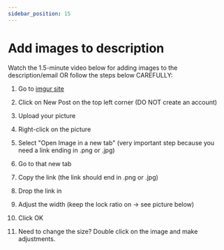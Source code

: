 ```yaml
---
sidebar_position: 15
---
```




# Add images to description

Watch the 1.5-minute video below for adding images to the description/email OR follow the steps below CAREFULLY:

  

1. Go to [imgur site](<https://imgur.com/>)

2. Click on New Post on the top left corner (DO NOT create an account)

3. Upload your picture 

4. Right-click on the picture

5. Select "Open Image in a new tab" (very important step because you need a link ending in .png or .jpg)

6. Go to that new tab 

7. Copy the link (the link should end in .png or .jpg)


9. Drop the link in

10. Adjust the width (keep the lock ratio on -> see picture below)

11. Click OK

12. Need to change the size? Double click on the image and make adjustments.

  

